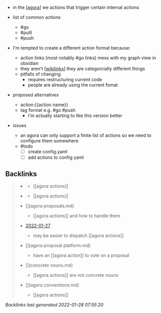 - in the [[agora]] we actions that trigger certain internal actions
- list of common actions
	- #go
	- #pulll
	- #push
- I'm tempted to create a different action format because:
	- action links (most notably #go links) mess with my graph view in obsidian
	- they aren't [[wikilinks]] they are categorcially different things
	- pitfalls of changing
		- requires restructuring current code
		- people are already using the current fomat
- proposed alternatives
	- action:{{action name}}
	- tag format e.g. #go #push 
		- I'm actually starting to like this version better

- issues
	- an agora can only support a finite list of actions so we need to configure them somewhere
	- #todo 
		- [ ] create config.yaml
		- [ ] add actions to config yaml

[//begin]: # "Autogenerated link references for markdown compatibility"
[agora]: agora.md "agora"
[wikilinks]: wikilinks.md "wikilinks"
[//end]: # "Autogenerated link references"

## Backlinks

> - [](go-link.md)
>   - [[agora actions]]
>    
> - [](2021-05-23.md)
>   - [[agora actions]]
>    
> - [](agora proposals.md)
>   - [[agora actions]] and how to handle them
>    
> - [2022-01-27](todo.md)
>   - may be easier to dispatch [[agora actions]]
>    
> - [](agora proposal platform.md)
>   - have an [[agora action]] to vote on a proposal
>    
> - [](concrete nouns.md)
>   - [[agora actions]] are not concrete nouns
>    
> - [](agora conventions.md)
>   - [[agora actions]]

_Backlinks last generated 2022-01-28 07:55:20_
